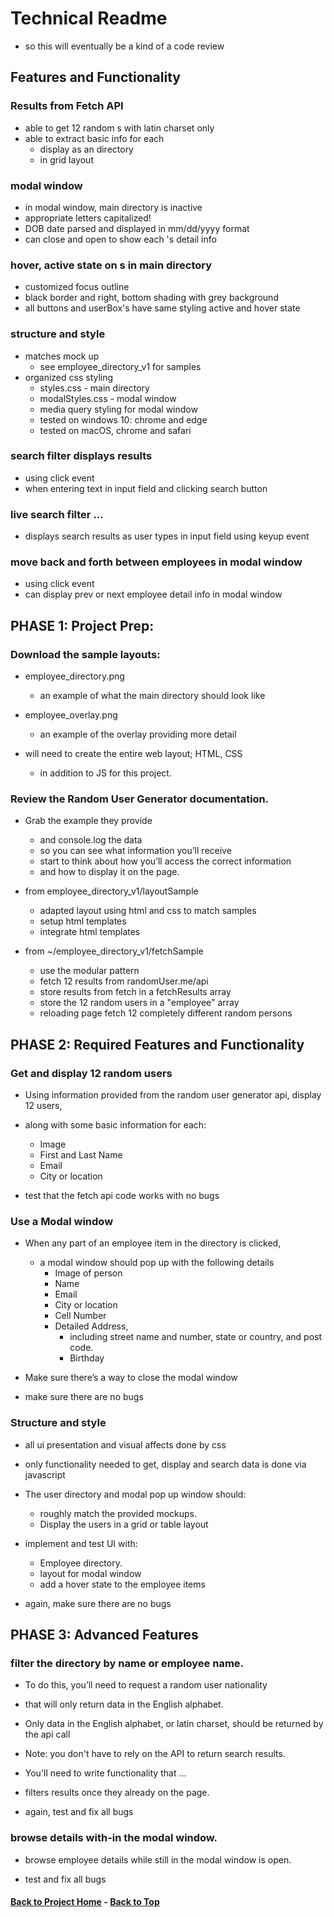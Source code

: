 # Technical Readme
  - so this will eventually be a kind of a code review

## Features and Functionality

### Results from Fetch API

- able to get 12 random s with latin charset only
- able to extract basic info for each
  - display as an  directory
  - in grid layout

### modal window

  - in modal window, main directory is inactive
  - appropriate letters capitalized!
  - DOB date parsed and displayed in mm/dd/yyyy format
  - can close and open to show each 's detail info

### hover, active state on s in main directory

  - customized focus outline
  - black border and right, bottom shading with grey background
  - all buttons and userBox's have same styling active and hover state

### structure and style
  - matches mock up
    - see employee_directory_v1 for samples
  - organized css styling
    - styles.css - main directory
    - modalStyles.css - modal window
    - media query styling for modal window
    - tested on windows 10: chrome and edge
    - tested on macOS, chrome and safari

### search filter displays results
  - using click event
  - when entering text in input field and clicking search button

### live search filter ...
  - displays search results as user types in input field using keyup event

### move back and forth between employees in modal window
  - using click event
  - can display prev or next employee detail info in modal window

## PHASE 1: Project Prep:

### Download the sample layouts:

  - employee_directory.png
    - an example of what the main directory should look like

  - employee_overlay.png
    - an example of the overlay providing more detail

  - will need to create the entire web layout; HTML, CSS
    - in addition to JS for this project.

### Review the Random User Generator documentation.

  - Grab the example they provide
    - and console.log the data
    - so you can see what information you’ll receive
    - start to think about how you’ll access the correct information
    - and how to display it on the page.


  - from employee_directory_v1/layoutSample

    - adapted layout using html and css to match samples
    - setup html templates
    - integrate html templates


  - from ~/employee_directory_v1/fetchSample

    - use the modular pattern
    - fetch 12 results from randomUser.me/api
    - store results from fetch in a fetchResults array
    - store the 12 random users in a "employee" array
    - reloading page fetch 12 completely different random persons

## PHASE 2: Required Features and Functionality

### Get and display 12 random users

  - Using information provided from the random user generator api, display 12 users,
  - along with some basic information for each:
    - Image
    - First and Last Name
    - Email
    - City or location

  - test that the fetch api code works with no bugs

### Use a Modal window

  - When any part of an employee item in the directory is clicked,
    - a modal window should pop up with the following details
      - Image of person
      - Name
      - Email
      - City or location
      - Cell Number
      - Detailed Address,
        - including street name and number, state or country, and post code.
        - Birthday

  - Make sure there’s a way to close the modal window

  - make sure there are no bugs

### Structure and style

  - all ui presentation and visual affects done by css


  - only functionality needed to get, display and search data is done via javascript


  - The user directory and modal pop up window should:   
    - roughly match the provided mockups.
    - Display the users in a grid or table layout


  - implement and test UI with:  
    - Employee directory.
    - layout for modal window
    - add a hover state to the employee items

  - again, make sure there are no bugs

## PHASE 3: Advanced Features

### filter the directory by name or employee name.

  - To do this, you’ll need to request a random user nationality
  - that will only return data in the English alphabet.

  - Only data in the English alphabet, or latin charset, should be returned by the api call

  -  Note: you don't have to rely on the API to return search results.

  - You'll need to write functionality that ...
  - filters results once they already on the page.

  - again, test and fix all bugs

### browse details with-in the modal window.

  - browse employee details while still in the modal window is open.

  - test and fix all bugs

#### [Back to Project Home](README.md) - [Back to Top](technicalReadme.md#technical-readme)

